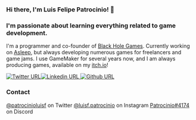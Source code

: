### Hi there, I'm Luis Felipe Patrocinio! 👋
### I'm passionate about learning everything related to game development. 
I'm a programmer and co-founder of [Black Hole Games][bhgwebsite]. Currently working on [Asleep][asleepwebsite], but always developing numerous games for freelancers and game jams.
I use GameMaker for several years now, and I am always producing games, available on my [itch.io][itchiolink]!

[![Twitter URL](https://img.shields.io/twitter/url/https/twitter.com/bukotsunikki.svg?style=social&label=Follow%20%40patrocinioluisf)](https://twitter.com/patrocinioluisf)[![Linkedin URL](https://img.shields.io/badge/-luisfpatrocinio-blue?style=flat-square&logo=Linkedin&logoColor=white&link=https://www.linkedin.com/in/luisfpatrocinio/)
](https://linkedin.com/in/luisfpatrocinio/)[![Github URL](https://img.shields.io/github/followers/luisfpatrocinio?label=Follow&style=social)
](https://github.com/luisfpatrocinio/)

### Contact
[@patrocinioluisf][twitterlink] on Twitter
[@luisf.patrocinio][instagramlink] on Instagram
[Patrocinio#4174][discordlink] on Discord

[bhgwebsite]: https://www.blackhole.games/
[asleepwebsite]: http://bit.ly/AsleepSteam
[twitterlink]: https://twitter.com/patrocinioluisf
[instagramlink]: https://www.instagram.com/luisf.patrocinio/
[discordlink]: https://discordapp.com/users/256614318571782154/
[bhgdiscordlink]: https://discord.gg/Y9zTPXpdw9
[itchiolink]: https://patrocinioluisf.itch.io
